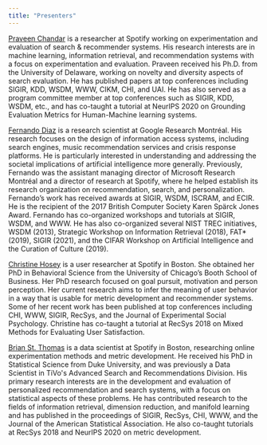 ```yaml
---
title: "Presenters"
---
```

[Praveen Chandar](http://pchandar.github.io/) is a researcher at Spotify working on experimentation and evaluation of search \& recommender systems. His research interests are in machine learning, information retrieval, and recommendation systems with a focus on experimentation and evaluation. Praveen received his Ph.D. from the University of Delaware, working on novelty and diversity aspects of search evaluation.  He has published papers at top conferences including SIGIR, KDD, WSDM, WWW, CIKM, CHI, and UAI. He has also served as a program committee member at top conferences such as SIGIR, KDD, WSDM, etc., and has co-taught a tutorial at NeurIPS 2020 on Grounding Evaluation Metrics for Human-Machine learning systems. 

[Fernando Diaz](https://841.io/) is a research scientist at Google Research Montréal. His research focuses on the design of information access systems, including search engines, music recommendation services and crisis response platforms. He is particularly interested in understanding and addressing the societal implications of artificial intelligence more generally. Previously, Fernando was the assistant managing director of Microsoft Research Montréal and a director of research at Spotify, where he helped establish its research organization on recommendation, search, and personalization. Fernando’s work has received awards at SIGIR, WSDM, ISCRAM, and ECIR. He is the recipient of the 2017 British Computer Society Karen Spärck Jones Award. Fernando has co-organized workshops and tutorials at SIGIR, WSDM, and WWW. He has also co-organized several NIST TREC initiatives, WSDM (2013), Strategic Workshop on Information Retrieval (2018), FAT* (2019), SIGIR (2021), and the CIFAR Workshop on Artificial Intelligence and the Curation of Culture (2019).    

[Christine Hosey](https://scholar.google.com/citations?user=O6D7AuUAAAAJ&hl=en) is a user researcher at Spotify in Boston. She obtained her PhD in Behavioral Science from the University of Chicago’s Booth School of Business. Her PhD research focused on goal pursuit, motivation and person perception. Her current research aims to infer the meaning of user behavior in a way that is usable for metric development and recommender systems. Some of her recent work has been published at top conferences including CHI, WWW, SIGIR, RecSys, and the Journal of Experimental Social Psychology. Christine has co-taught a tutorial at RecSys 2018 on Mixed Methods for Evaluating User Satisfaction. 

[Brian St. Thomas](https://scholar.google.com/citations?user=8rEE0lEAAAAJ&hl=en) is a data scientist at Spotify in Boston, researching online experimentation methods and metric development. He received his PhD in Statistical Science from Duke University, and was previously a Data Scientist in TiVo's Advanced Search and Recommendations Division. His primary research interests are in the development and evaluation of personalized recommendation and search systems, with a focus on statistical aspects of these problems. He has contributed research to the fields of information retrieval, dimension reduction, and manifold learning and has published in the proceedings of SIGIR, RecSys, CHI, WWW, and the Journal of the American Statistical Association. He also co-taught tutorials at RecSys 2018 and NeurIPS 2020 on metric development.
